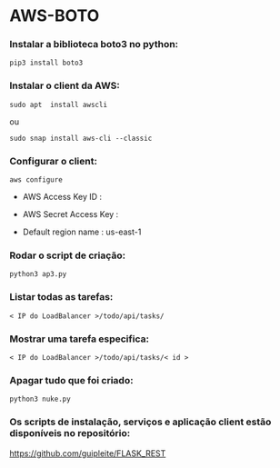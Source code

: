 # AWS-BOTO

### Instalar a biblioteca boto3 no python:
``` 
pip3 install boto3
```

### Instalar o client da AWS:
```
sudo apt  install awscli 
```
  ou
```
sudo snap install aws-cli --classic
```
### Configurar o client:
```
aws configure
```
- AWS Access Key ID : <!seu access key id>

- AWS Secret Access Key : <!sua secret access key>

- Default region name : us-east-1

### Rodar o script de criação:
```
python3 ap3.py
```

### Listar todas as tarefas:
```
< IP do LoadBalancer >/todo/api/tasks/
```
### Mostrar uma tarefa especifica:
```
< IP do LoadBalancer >/todo/api/tasks/< id >
```

### Apagar tudo que foi criado:
```
python3 nuke.py
```

### Os scripts de instalação, serviços e aplicação client estão disponíveis no repositório:
https://github.com/guipleite/FLASK_REST
